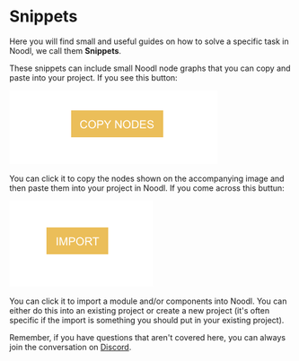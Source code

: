 # Snippets
Here you will find small and useful guides on how to solve a specific task in Noodl, we call them **Snippets**. 

These snippets can include small Noodl node graphs that you can copy and paste into your project. If you see this button:

![](copy-nodes-button.png ':class=img-size-s')

You can click it to copy the nodes shown on the accompanying image and then paste them into your project in Noodl. If you come across this buttun:

![](import-button.png ':class=img-size-s')

You can click it to import a module and/or components into Noodl. You can either do this into an existing project or create a new project (it's often specific if the import is something you should put in your existing project).

Remember, if you have questions that aren't covered here, you can always join the conversation on [Discord](https://discord.gg/umRupsc2f5).